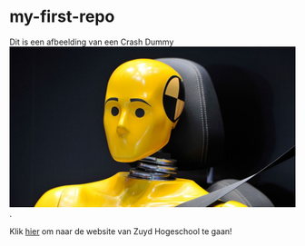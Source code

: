 # my-first-repo

Dit is een afbeelding van een Crash Dummy ![Crash Dummy](img/crash-dummy.jpg).

Klik [hier](https://www.zuyd.nl/) om naar de website van Zuyd Hogeschool te gaan!
